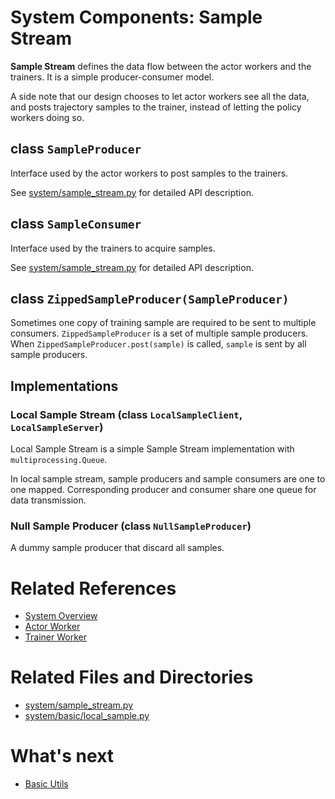 # System Components: Sample Stream

**Sample Stream** defines the data flow between the actor workers and the trainers. It is a simple producer-consumer model.

A side note that our design chooses to let actor workers see all the data, and posts trajectory samples to the trainer, instead of letting the policy workers doing so.

## class `SampleProducer`

Interface used by the actor workers to post samples to the trainers.

See [system/sample_stream.py](../../src/rlsrl/system/sample_stream.py) for detailed API description.

## class `SampleConsumer`

Interface used by the trainers to acquire samples.

See [system/sample_stream.py](../../src/rlsrl/system/sample_stream.py) for detailed API description.

## class `ZippedSampleProducer(SampleProducer)`

Sometimes one copy of training sample are required to be sent to multiple consumers. `ZippedSampleProducer` is a set of multiple sample producers. When `ZippedSampleProducer.post(sample)` is called, `sample` is sent by all sample producers. 

## Implementations

### Local Sample Stream (class `LocalSampleClient`, `LocalSampleServer`)

Local Sample Stream is a simple Sample Stream implementation with `multiprocessing.Queue`.

In local sample stream, sample producers and sample consumers are one to one mapped. Corresponding producer and consumer share one queue for data transmission. 

### Null Sample Producer (class `NullSampleProducer`)

A dummy sample producer that discard all samples. 


# Related References
- [System Overview](00_system_overview.md)
- [Actor Worker](02_actor_worker.md)
- [Trainer Worker](04_trainer_worker.md)

# Related Files and Directories
- [system/sample_stream.py](../../src/rlsrl/system/sample_stream.py)
- [system/basic/local_sample.py](../../src/rlsrl/system/local_sample.py)

# What's next

- [Basic Utils](09_basic_utils.md)